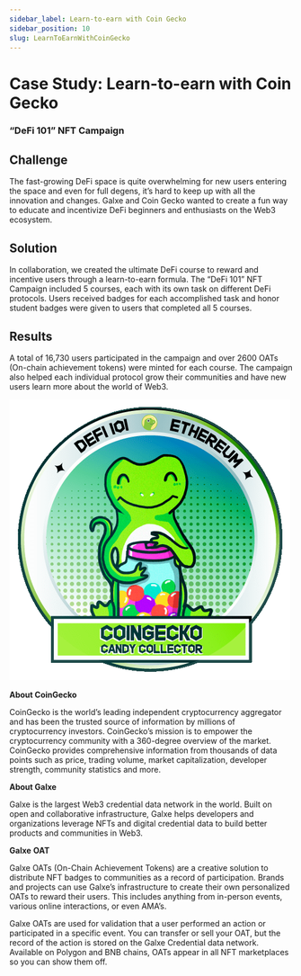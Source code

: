 ```yaml
---
sidebar_label: Learn-to-earn with Coin Gecko
sidebar_position: 10
slug: LearnToEarnWithCoinGecko
---
```

# Case Study: Learn-to-earn with Coin Gecko

### “DeFi 101” NFT Campaign

## Challenge

The fast-growing DeFi space is quite overwhelming for new users entering the space and even for full degens, it’s hard to keep up with all the innovation and changes. Galxe and Coin Gecko wanted to create a fun way to educate and incentivize DeFi beginners and enthusiasts on the Web3 ecosystem. 

## Solution

In collaboration, we created the ultimate DeFi course to reward and incentive users through a learn-to-earn formula. The “DeFi 101” NFT Campaign included 5 courses, each with its own task on different DeFi protocols. Users received badges for each accomplished task and honor student badges were given to users that completed all 5 courses.  

## Results

A total of 16,730 users participated in the campaign and over 2600 OATs (On-chain achievement tokens) were minted for each course. The campaign also helped each individual protocol grow their communities and have new users learn more about the world of Web3.

![Untitled](assets/coingecko.gif)

**About CoinGecko**

CoinGecko is the world’s leading independent cryptocurrency aggregator and has been the trusted source of information by millions of cryptocurrency investors. CoinGecko’s mission is to empower the cryptocurrency community with a 360-degree overview of the market. CoinGecko provides comprehensive information from thousands of data points such as price, trading volume, market capitalization, developer strength, community statistics and more.  

**About Galxe**

Galxe is the largest Web3 credential data network in the world. Built on open and collaborative infrastructure, Galxe helps developers and organizations leverage NFTs and digital credential data to build better products and communities in Web3. 

**Galxe** **OAT**

Galxe OATs (On-Chain Achievement Tokens) are a creative solution to distribute NFT badges to communities as a record of participation. Brands and projects can use Galxe’s infrastructure to create their own personalized OATs to reward their users. This includes anything from in-person events, various online interactions, or even AMA’s.

Galxe OATs are used for validation that a user performed an action or participated in a specific event. You can transfer or sell your OAT, but the record of the action is stored on the Galxe Credential data network. Available on Polygon and BNB chains, OATs appear in all NFT marketplaces so you can show them off.